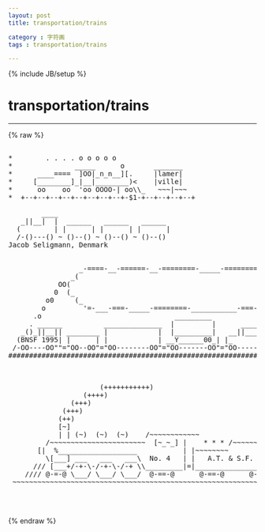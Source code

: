 ```yaml
---
layout: post
title: transportation/trains
category : 字符画
tags : transportation/trains
---
```

{% include JB/setup %}
# transportation/trains
---
{% raw %}
<pre>

*        . . . . o o o o o
*               _____      o       _______
*      ____====  ]OO|_n_n__][.     |lamer|
*     [________]_|__|________)&lt;    |ville|
*      oo    oo  &#039;oo OOOO-| oo\\_   ~~~|~~~
*  +--+--+--+--+--+--+--+--+-$1-+--+--+--+--+

        ____                           
   _||__|  |  ______   ______   ______ 
  (        | |      | |      | |      |
  /-()---() ~ ()--() ~ ()--() ~ ()--()
Jacob Seligmann, Denmark


                 _-====-__-======-__-========-_____-============-__
               _(                                                 _)
            OO(                                                   )_
           0  (_                                                   _)
         o0     (_                                                _)
        o         &#039;=-___-===-_____-========-___________-===-dwb-=&#039;
      .o                                _________
     . ______          ______________  |         |      _____
   _()_||__|| ________ |            |  |_________|   __||___||__
  (BNSF 1995| |      | |            | __Y______00_| |_         _|
 /-OO----OO&quot;&quot;=&quot;OO--OO&quot;=&quot;OO--------OO&quot;=&quot;OO-------OO&quot;=&quot;OO-------OO&quot;=P
#####################################################################



                      (+++++++++++)
                  (++++)
               (+++)
             (+++)
            (++)
            [~]
            | | (~)  (~)  (~)    /~~~~~~~~~~~~
         /~~~~~~~~~~~~~~~~~~~~~~~  [~_~_] |    * * * /~~~~~~~~~~~|
       [|  %___________________           | |~~~~~~~~            |
         \[___] ___   ___   ___\  No. 4   | |   A.T. &amp; S.F.      |
      /// [___+/-+-\-/-+-\-/-+ \\_________|=|____________________|=  Carl Pilcher
    //// @-=-@ \___/ \___/ \___/  @-==-@      @-==-@      @-==-@
 ~~~~~~~~~~~~~~~~~~~~~~~~~~~~~~~~~~~~~~~~~~~~~~~~~~~~~~~~~~~~~~~~~~~~~


 </pre>
{% endraw %}
